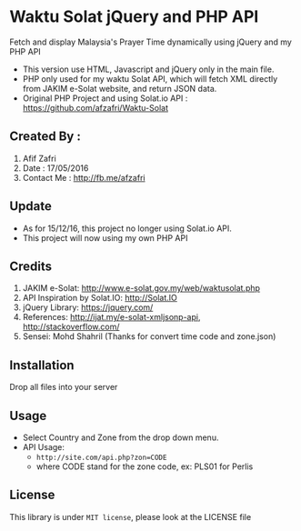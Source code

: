 # Waktu Solat jQuery and PHP API
Fetch and display Malaysia's Prayer Time dynamically using jQuery and my PHP API
- This version use HTML, Javascript and jQuery only in the main file.
- PHP only used for my waktu Solat API, which will fetch XML directly from JAKIM e-Solat website, and return JSON data.
- Original PHP Project and using Solat.io API : https://github.com/afzafri/Waktu-Solat

## Created By : 
1. Afif Zafri 
3. Date : 17/05/2016
4. Contact Me : http://fb.me/afzafri

## Update
- As for 15/12/16, this project no longer using Solat.io API.
- This project will now using my own PHP API

## Credits

1. JAKIM e-Solat: http://www.e-solat.gov.my/web/waktusolat.php
2. API Inspiration by Solat.IO: http://Solat.IO
3. jQuery Library: https://jquery.com/
4. References:  http://ijat.my/e-solat-xmljsonp-api, http://stackoverflow.com/
5. Sensei: Mohd Shahril (Thanks for convert time code and zone.json)

## Installation

Drop all files into your server  

## Usage

- Select Country and Zone from the drop down menu.
- API Usage:
  - ```http://site.com/api.php?zon=CODE```
  - where CODE stand for the zone code, ex: PLS01 for Perlis

## License

This library is under ```MIT license```, please look at the LICENSE file
